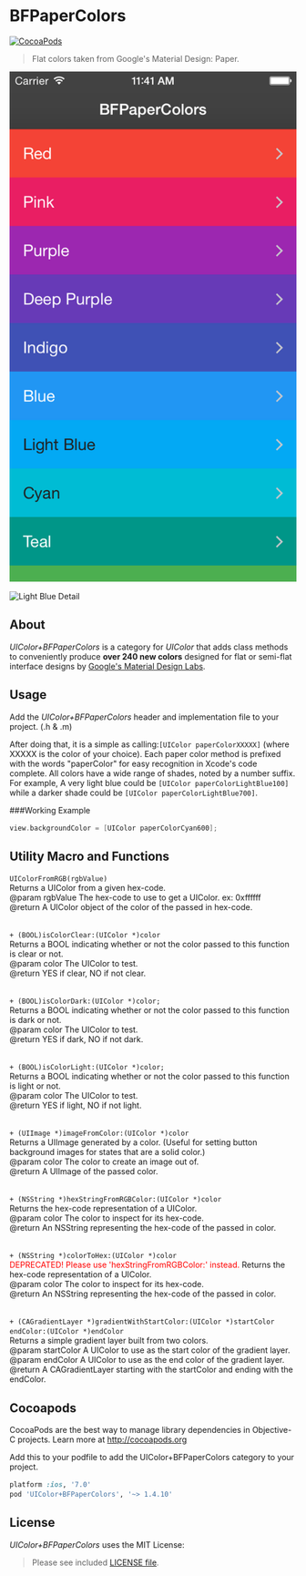 BFPaperColors
=============
[![CocoaPods](https://img.shields.io/cocoapods/v/UIColor+BFPaperColors.svg?style=flat)](https://github.com/bfeher/BFPaperColors)

> Flat colors taken from Google's Material Design: Paper.

![Screenshot](https://raw.githubusercontent.com/bfeher/BFPaperColors/master/colorList.png "Screenshot")

![Light Blue Detail](https://raw.githubusercontent.com/bfeher/BFPaperColors/master/lightBlueList.png "Light Blue Detail")


About
---------
_UIColor+BFPaperColors_ is a category for _UIColor_ that adds class methods to conveniently produce **over 240 new colors** designed for flat or semi-flat interface designs by [Google's Material Design Labs](http://www.google.com/design/spec/style/color.html).


Usage
---------
Add the _UIColor+BFPaperColors_ header and implementation file to your project. (.h & .m)

After doing that, it is a simple as calling:`[UIColor paperColorXXXXX]` (where XXXXX is the color of your choice). Each paper color method is prefixed with the words "paperColor" for easy recognition in Xcode's code complete. All colors have a wide range of shades, noted by a number suffix. For example, A very light blue could be `[UIColor paperColorLightBlue100]` while a darker shade could be `[UIColor paperColorLightBlue700]`.

###Working Example
```objective-c
view.backgroundColor = [UIColor paperColorCyan600];
```

Utility Macro and Functions
---------
`UIColorFromRGB(rgbValue)`<br />
Returns a UIColor from a given hex-code.<br />
@param rgbValue     The hex-code to use to get a UIColor. ex: 0xffffff<br />
@return A UIColor object of the color of the passed in hex-code.<br />
<br />

`+ (BOOL)isColorClear:(UIColor *)color`<br />
Returns a BOOL indicating whether or not the color passed to this function is clear or not.<br />
@param color    The UIColor to test.<br />
@return YES if clear, NO if not clear.<br />
<br />

`+ (BOOL)isColorDark:(UIColor *)color;`<br />
Returns a BOOL indicating whether or not the color passed to this function is dark or not.<br />
@param color The UIColor to test.<br />
@return YES if dark, NO if not dark.<br />
<br />

`+ (BOOL)isColorLight:(UIColor *)color;`<br />
Returns a BOOL indicating whether or not the color passed to this function is light or not.<br />
@param color The UIColor to test.<br />
@return YES if light, NO if not light.<br />
<br />

`+ (UIImage *)imageFromColor:(UIColor *)color`<br />
Returns a UIImage generated by a color. (Useful for setting button background images for states that are a solid color.)<br />
@param color    The color to create an image out of.<br />
@return A UIImage of the passed color.<br />
<br />

`+ (NSString *)hexStringFromRGBColor:(UIColor *)color`<br />
Returns the hex-code representation of a UIColor.<br />
@param color    The color to inspect for its hex-code.<br />
@return An NSString representing the hex-code of the passed in color.<br />
<br />

`+ (NSString *)colorToHex:(UIColor *)color`<br />
<span style="color:red;font-size:30;">DEPRECATED! Please use 'hexStringFromRGBColor:' instead.
</span>
Returns the hex-code representation of a UIColor.<br />
@param color    The color to inspect for its hex-code.<br />
@return An NSString representing the hex-code of the passed in color.<br />
<br />

`+ (CAGradientLayer *)gradientWithStartColor:(UIColor *)startColor endColor:(UIColor *)endColor`<br />
Returns a simple gradient layer built from two colors.<br />
@param startColor A UIColor to use as the start color of the gradient layer.<br />
@param endColor   A UIColor to use as the end color of the gradient layer.<br />
@return A CAGradientLayer starting with the startColor and ending with the endColor.<br />



Cocoapods
-------

CocoaPods are the best way to manage library dependencies in Objective-C projects.
Learn more at http://cocoapods.org

Add this to your podfile to add the UIColor+BFPaperColors category to your project.
```ruby
platform :ios, '7.0'
pod 'UIColor+BFPaperColors', '~> 1.4.10'
```

License
--------
_UIColor+BFPaperColors_ uses the MIT License:

> Please see included [LICENSE file](https://raw.githubusercontent.com/bfeher/BFPaperColors/master/LICENSE.md).
